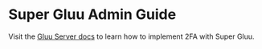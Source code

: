 # Super Gluu Admin Guide

Visit the [Gluu Server docs](https://gluu.org/docs/ce/authn-guide/supergluu/) to learn how to implement 2FA with Super Gluu. 
